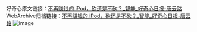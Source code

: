 好奇心原文链接：[不再赚钱的 iPod，砍还是不砍？_智能_好奇心日报-唐云路](https://www.qdaily.com/articles/1424.html)
WebArchive归档链接：[不再赚钱的 iPod，砍还是不砍？_智能_好奇心日报-唐云路](http://web.archive.org/web/20190623145912/https://www.qdaily.com/articles/1424.html)
![image](http://ww3.sinaimg.cn/large/007d5XDply1g3v4czsyyvj30u033fkgp)